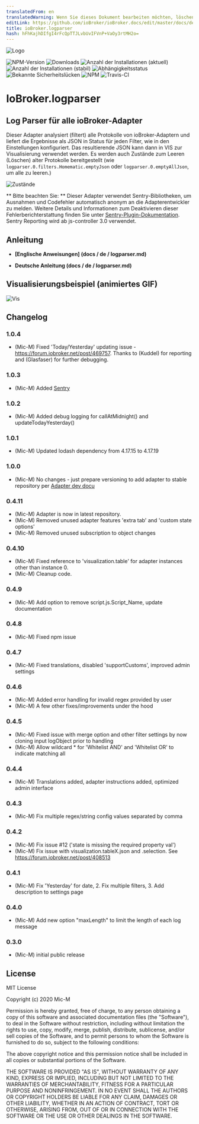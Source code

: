 ```yaml
---
translatedFrom: en
translatedWarning: Wenn Sie dieses Dokument bearbeiten möchten, löschen Sie bitte das Feld "translationsFrom". Andernfalls wird dieses Dokument automatisch erneut übersetzt
editLink: https://github.com/ioBroker/ioBroker.docs/edit/master/docs/de/adapterref/iobroker.logparser/README.md
title: ioBroker.logparser
hash: hFhKajhDIfgI4rFcQpTTJLvbUvIFVnP+VaOy3rtMH2o=
---
```

![Logo](../../../en/adapterref/iobroker.logparser/admin/logparser.png)

![NPM-Version](http://img.shields.io/npm/v/iobroker.logparser.svg)
![Downloads](https://img.shields.io/npm/dm/iobroker.logparser.svg)
![Anzahl der Installationen (aktuell)](http://iobroker.live/badges/logparser-installed.svg)
![Anzahl der Installationen (stabil)](http://iobroker.live/badges/logparser-stable.svg)
![Abhängigkeitsstatus](https://img.shields.io/david/Mic-M/iobroker.logparser.svg)
![Bekannte Sicherheitslücken](https://snyk.io/test/github/Mic-M/ioBroker.logparser/badge.svg)
![NPM](https://nodei.co/npm/iobroker.logparser.png?downloads=true)
![Travis-CI](http://img.shields.io/travis/Mic-M/ioBroker.logparser/master.svg)

# IoBroker.logparser
## Log Parser für alle ioBroker-Adapter
Dieser Adapter analysiert (filtert) alle Protokolle von ioBroker-Adaptern und liefert die Ergebnisse als JSON in Status für jeden Filter, wie in den Einstellungen konfiguriert.
Das resultierende JSON kann dann in VIS zur Visualisierung verwendet werden. Es werden auch Zustände zum Leeren (Löschen) alter Protokolle bereitgestellt (wie `logparser.0.filters.Homematic.emptyJson` oder `logparser.0.emptyAllJson`, um alle zu leeren.)

![Zustände](../../../en/adapterref/iobroker.logparser/docs/en/img/states.png)

** Bitte beachten Sie: ** Dieser Adapter verwendet Sentry-Bibliotheken, um Ausnahmen und Codefehler automatisch anonym an die Adapterentwickler zu melden. Weitere Details und Informationen zum Deaktivieren dieser Fehlerberichterstattung finden Sie unter [Sentry-Plugin-Dokumentation](https://github.com/ioBroker/plugin-sentry#plugin-sentry). Sentry Reporting wird ab js-controller 3.0 verwendet.

## Anleitung
* **[Englische Anweisungen] (docs / de / logparser.md)**

* **Deutsche Anleitung (docs / de / logparser.md)**

## Visualisierungsbeispiel (animiertes GIF)
![Vis](../../../en/adapterref/iobroker.logparser/docs/de/img/visintro.gif)

## Changelog

### 1.0.4
* (Mic-M) Fixed 'Today/Yesterday' updating issue - https://forum.iobroker.net/post/469757. Thanks to (Kuddel) for reporting and (Glasfaser) for further debugging.

### 1.0.3
* (Mic-M) Added [Sentry](https://github.com/ioBroker/plugin-sentry)

### 1.0.2
* (Mic-M) Added debug logging for callAtMidnight() and updateTodayYesterday()

### 1.0.1
* (Mic-M) Updated lodash dependency from 4.17.15 to 4.17.19

### 1.0.0
* (Mic-M) No changes - just prepare versioning to add adapter to stable repository per [Adapter dev docu](https://github.com/ioBroker/ioBroker.docs/blob/master/docs/en/dev/adapterdev.md#versioning)

### 0.4.11
* (Mic-M) Adapter is now in latest repository.
* (Mic-M) Removed unused adapter features 'extra tab' and 'custom state options'
* (Mic-M) Removed unused subscription to object changes

### 0.4.10
* (Mic-M) Fixed reference to 'visualization.table' for adapter instances other than instance 0.
* (Mic-M) Cleanup code.

### 0.4.9
* (Mic-M) Add option to remove script.js.Script_Name, update documentation

### 0.4.8
* (Mic-M) Fixed npm issue

### 0.4.7
* (Mic-M) Fixed translations, disabled 'supportCustoms', improved admin settings

### 0.4.6
* (Mic-M) Added error handling for invalid regex provided by user
* (Mic-M) A few other fixes/improvements under the hood

### 0.4.5
* (Mic-M) Fixed issue with merge option and other filter settings by now cloning input logObject prior to handling
* (Mic-M) Allow wildcard * for 'Whitelist AND' and 'Whitelist OR' to indicate matching all

### 0.4.4
* (Mic-M) Translations added, adapter instructions added, optimized admin interface

### 0.4.3
* (Mic-M) Fix multiple regex/string config values separated by comma

### 0.4.2
* (Mic-M) Fix issue #12 ('state is missing the required property val')
* (Mic-M) Fix issue with visualization.tableX.json and .selection. See https://forum.iobroker.net/post/408513

### 0.4.1
* (Mic-M) Fix 'Yesterday' for date, 2. Fix multiple filters, 3. Add description to settings page

### 0.4.0
* (Mic-M) Add new option "maxLength" to limit the length of each log message

### 0.3.0
* (Mic-M) initial public release

## License
MIT License

Copyright (c) 2020 Mic-M

Permission is hereby granted, free of charge, to any person obtaining a copy
of this software and associated documentation files (the "Software"), to deal
in the Software without restriction, including without limitation the rights
to use, copy, modify, merge, publish, distribute, sublicense, and/or sell
copies of the Software, and to permit persons to whom the Software is
furnished to do so, subject to the following conditions:

The above copyright notice and this permission notice shall be included in all
copies or substantial portions of the Software.

THE SOFTWARE IS PROVIDED "AS IS", WITHOUT WARRANTY OF ANY KIND, EXPRESS OR
IMPLIED, INCLUDING BUT NOT LIMITED TO THE WARRANTIES OF MERCHANTABILITY,
FITNESS FOR A PARTICULAR PURPOSE AND NONINFRINGEMENT. IN NO EVENT SHALL THE
AUTHORS OR COPYRIGHT HOLDERS BE LIABLE FOR ANY CLAIM, DAMAGES OR OTHER
LIABILITY, WHETHER IN AN ACTION OF CONTRACT, TORT OR OTHERWISE, ARISING FROM,
OUT OF OR IN CONNECTION WITH THE SOFTWARE OR THE USE OR OTHER DEALINGS IN THE
SOFTWARE.